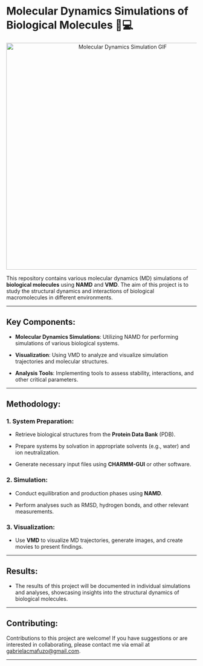 #  Molecular Dynamics Simulations of Biological Molecules 🧬💻

<div align="center">
  <img src="https://github.com/gabimafuzo/NAMD/blob/eef890ad992f9ba255e50af4400bad1947774a50/HIV%20Protease%20-%205YOK/proteinacomp.gif" alt="Molecular Dynamics Simulation GIF" width="600px">
</div>

This repository contains various molecular dynamics (MD) simulations of **biological molecules** using **NAMD** and **VMD**. The aim of this project is to study the structural dynamics and interactions of biological macromolecules in different environments.

---

## **Key Components**:
- **Molecular Dynamics Simulations**: Utilizing NAMD for performing simulations of various biological systems.
  
- **Visualization**: Using VMD to analyze and visualize simulation trajectories and molecular structures.

- **Analysis Tools**: Implementing tools to assess stability, interactions, and other critical parameters.

---

## **Methodology**:

### **1. System Preparation**:
- Retrieve biological structures from the **Protein Data Bank** (PDB).
  
- Prepare systems by solvation in appropriate solvents (e.g., water) and ion neutralization.
  
- Generate necessary input files using **CHARMM-GUI** or other software.

### **2. Simulation**:
- Conduct equilibration and production phases using **NAMD**.
  
- Perform analyses such as RMSD, hydrogen bonds, and other relevant measurements.

### **3. Visualization**:
- Use **VMD** to visualize MD trajectories, generate images, and create movies to present findings.

---

## **Results**:
- The results of this project will be documented in individual simulations and analyses, showcasing insights into the structural dynamics of biological molecules.


---

## **Contributing**:
Contributions to this project are welcome! If you have suggestions or are interested in collaborating, please contact me via email at [gabrielacmafuzo@gmail.com](mailto:gabrielacmafuzo@gmail.com).

---
